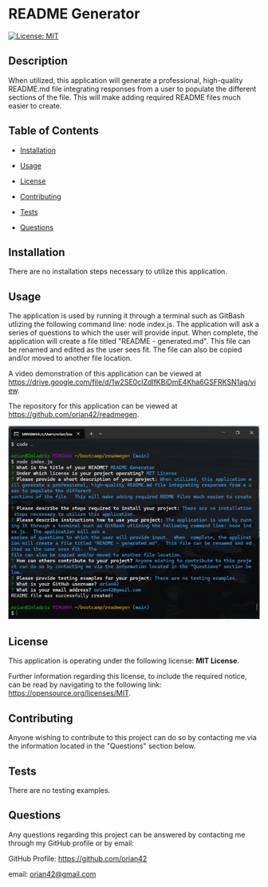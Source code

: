 # README Generator
  
[![License: MIT](https://img.shields.io/badge/License-MIT-yellow.svg)](https://opensource.org/licenses/MIT)
  

## Description
  

When utilized, this application will generate a professional, high-quality README.md file integrating responses from a user to populate the different sections of the file.  This will make adding required README files much easier to create.
  

## Table of Contents
  

- [Installation](#installation)
  
- [Usage](#usage)
  
- [License](#license)
  
- [Contributing](#contributing)
  
- [Tests](#tests)
  
- [Questions](#questions)
  

## Installation
  

There are no installation steps necessary to utilize this application.
  

## Usage
  

The application is used by running it through a terminal such as GitBash utlizing the following command line: node index.js.  The application will ask a series of questions to which the user will provide input.  When  complete, the application will create a file titled "README - generated.md".  This file can be renamed and edited as the user sees fit.  The file can also be copied and/or moved to another file location.

A video demonstration of this application can be viewed at https://drive.google.com/file/d/1w2SE0cIZdlfKBiDmE4Kha6GSFRKSN1ag/view.

The repository for this application can be viewed at https://github.com/orian42/readmegen.

![a screenshot of the README Generator](assets/screenshot.png)

## License
  

This application is operating under the following license: **MIT License**.  
  

Further information regarding this license, to include the required notice, can be read by navigating to the following link: https://opensource.org/licenses/MIT.
  

## Contributing
  

Anyone wishing to contribute to this project can do so by contacting me via the information located in the "Questions" section below.
  

## Tests
  

There are no testing examples.
  

## Questions
  

Any questions regarding this project can be answered by contacting me through my GitHub profile or by email:
  
GitHub Profile: https://github.com/orian42
  
email: orian42@gmail.com
